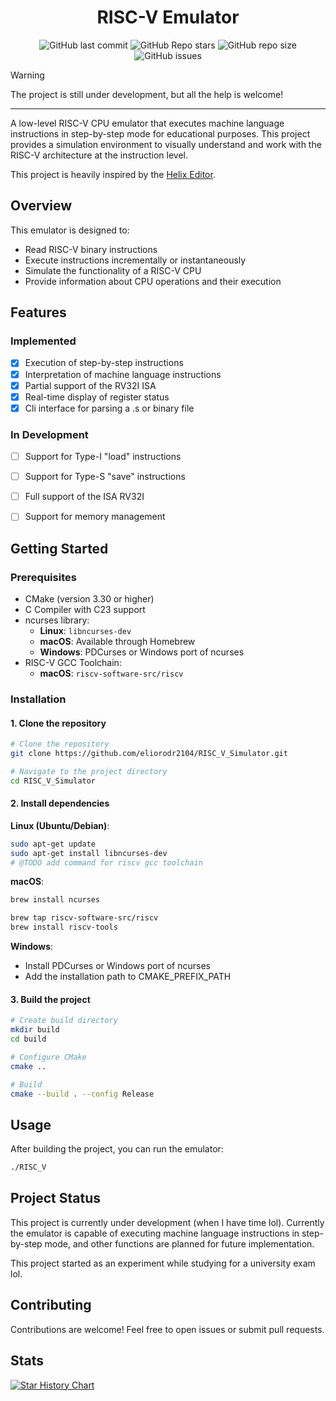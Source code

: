 <h1 align="center">RISC-V Emulator</h1>

<div align="center">

![GitHub last commit](https://img.shields.io/github/last-commit/eliorodr2104/RISC-V-Emulator?style=for-the-badge&labelColor=101418&color=9ccbfb)
![GitHub Repo stars](https://img.shields.io/github/stars/eliorodr2104/RISC-V-Emulator?style=for-the-badge&labelColor=101418&color=b9c8da)
![GitHub repo size](https://img.shields.io/github/repo-size/eliorodr2104/RISC-V-Emulator?style=for-the-badge&labelColor=101418&color=d3bfe6)
![GitHub issues](https://img.shields.io/github/issues/eliorodr2104/RISC-V-Emulator?style=for-the-badge&labelColor=101418&color=ffb4a2)

</div>


> [!WARNING]
> The project is still under development, but all the help is welcome!
---

A low-level RISC-V CPU emulator that executes machine language instructions in step-by-step mode for educational purposes. This project provides a simulation environment to visually understand and work with the RISC-V architecture at the instruction level.

This project is heavily inspired by the [Helix Editor](https://github.com/helix-editor/helix).

## Overview

This emulator is designed to:
- Read RISC-V binary instructions
- Execute instructions incrementally or instantaneously
- Simulate the functionality of a RISC-V CPU
- Provide information about CPU operations and their execution

## Features

### Implemented
- [x]  Execution of step-by-step instructions
- [x]  Interpretation of machine language instructions
- [x]  Partial support of the RV32I ISA
- [x]  Real-time display of register status
- [x]  Cli interface for parsing a .s or binary file 

### In Development
- [ ]  Support for Type-I "load" instructions
- [ ]  Support for Type-S "save" instructions
- [ ]  Full support of the ISA RV32I
- [ ]  Support for memory management


## Getting Started

### Prerequisites

- CMake (version 3.30 or higher)
- C Compiler with C23 support
- ncurses library:
  - **Linux**: `libncurses-dev`
  - **macOS**: Available through Homebrew
  - **Windows**: PDCurses or Windows port of ncurses
- RISC-V GCC Toolchain:
  - **macOS**: `riscv-software-src/riscv`

### Installation

#### 1. Clone the repository
```bash
# Clone the repository
git clone https://github.com/eliorodr2104/RISC_V_Simulator.git

# Navigate to the project directory
cd RISC_V_Simulator
```

#### 2. Install dependencies

**Linux (Ubuntu/Debian)**:
```bash
sudo apt-get update
sudo apt-get install libncurses-dev
# @TODO add command for riscv gcc toolchain
```

**macOS**:
```bash
brew install ncurses

brew tap riscv-software-src/riscv
brew install riscv-tools

```

**Windows**:
- Install PDCurses or Windows port of ncurses
- Add the installation path to CMAKE_PREFIX_PATH

#### 3. Build the project

```bash
# Create build directory
mkdir build
cd build

# Configure CMake
cmake ..

# Build
cmake --build . --config Release
```

## Usage

After building the project, you can run the emulator:

```bash
./RISC_V
```

## Project Status

This project is currently under development (when I have time lol). Currently the emulator is capable of executing machine language instructions in step-by-step mode, and other functions are planned for future implementation.

This project started as an experiment while studying for a university exam lol.

## Contributing

Contributions are welcome! Feel free to open issues or submit pull requests.


## Stats

<a href="https://www.star-history.com/#eliorodr2104/RISC-V-Emulator&Date">
 <picture>
   <source media="(prefers-color-scheme: dark)" srcset="https://api.star-history.com/svg?repos=eliorodr2104/RISC-V-Emulator&type=Date&theme=dark" />
   <source media="(prefers-color-scheme: light)" srcset="https://api.star-history.com/svg?repos=eliorodr2104/RISC-V-Emulator&type=Date" />
   <img alt="Star History Chart" src="https://api.star-history.com/svg?repos=eliorodr2104/RISC-V-Emulator&type=Date" />
 </picture>
</a>



